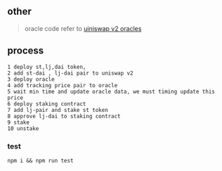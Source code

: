 ## other 
> oracle code refer to [uiniswap v2 oracles ](https://docs.uniswap.org/protocol/V2/concepts/core-concepts/oracles)


## process

``` 
1 deploy st,lj,dai token,
2 add st-dai , lj-dai pair to uniswap v2
3 deploy oracle
4 add tracking price pair to oracle
5 wait min time and update oracle data, we must timing update this price
6 deploy staking contract
7 add lj-pair and stake st token 
8 approve lj-dai to staking contract
9 stake
10 unstake
```

### test 
```
npm i && npm run test
```
